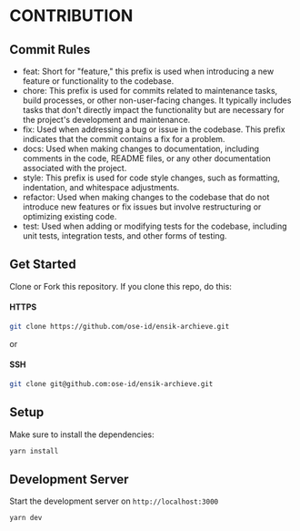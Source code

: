 # CONTRIBUTION

## Commit Rules

- feat: Short for "feature," this prefix is used when introducing a new feature or functionality to the codebase.
- chore: This prefix is used for commits related to maintenance tasks, build processes, or other non-user-facing changes. It typically includes tasks that don't directly impact the functionality but are necessary for the project's development and maintenance.
- fix: Used when addressing a bug or issue in the codebase. This prefix indicates that the commit contains a fix for a problem.
- docs: Used when making changes to documentation, including comments in the code, README files, or any other documentation associated with the project.
- style: This prefix is used for code style changes, such as formatting, indentation, and whitespace adjustments.
- refactor: Used when making changes to the codebase that do not introduce new features or fix issues but involve restructuring or optimizing existing code.
- test: Used when adding or modifying tests for the codebase, including unit tests, integration tests, and other forms of testing.

## Get Started
Clone or Fork this repository. If you clone this repo, do this:

#### HTTPS

```bash
git clone https://github.com/ose-id/ensik-archieve.git
```

or

#### SSH

```bash
git clone git@github.com:ose-id/ensik-archieve.git
```

## Setup

Make sure to install the dependencies:

```bash
yarn install
```

## Development Server

Start the development server on `http://localhost:3000`

```bash
yarn dev
```